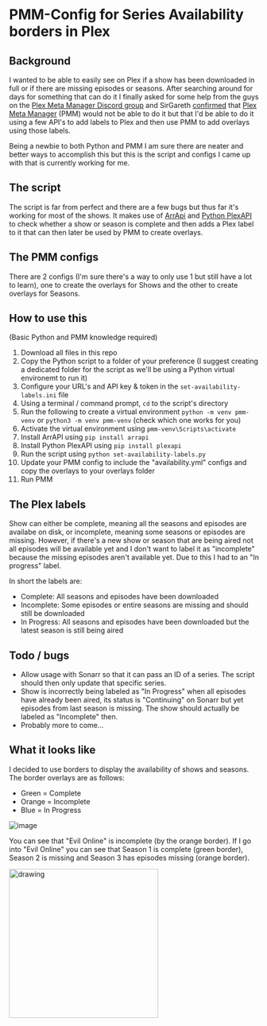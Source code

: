 # PMM-Config for Series Availability borders in Plex

## Background
I wanted to be able to easily see on Plex if a show has been downloaded in full or if there are missing episodes or seasons. After searching around for days for something that can do it I finally asked for some help from the guys on the [Plex Meta Manager Discord group](https://discord.gg/NfH6mGFuAB) and SirGareth [confirmed](https://discord.com/channels/822460010649878528/822460010649878531/1061099419153469571) that [Plex Meta Manager](https://metamanager.wiki/en/latest/index.html) (PMM) would not be able to do it but that I'd be able to do it using a few API's to add labels to Plex and then use PMM to add overlays using those labels.

Being a newbie to both Python and PMM I am sure there are neater and better ways to accomplish this but this is the script and configs I came up with that is currently working for me.  

## The script
The script is far from perfect and there are a few bugs but thus far it's working for most of the shows. It makes use of [ArrApi](https://arrapi.metamanager.wiki/en/latest/index.html) and [Python PlexAPI](https://python-plexapi.readthedocs.io/en/latest/introduction.html) to check whether a show or season is complete and then adds a Plex label to it that can then later be used by PMM to create overlays.

## The PMM configs
There are 2 configs (I'm sure there's a way to only use 1 but still have a lot to learn), one to create the overlays for Shows and the other to create overlays for Seasons. 

## How to use this
(Basic Python and PMM knowledge required)
1. Download all files in this repo
2. Copy the Python script to a folder of your preference (I suggest creating a dedicated folder for the script as we'll be using a Python virtual environemt to run it)
3. Configure your URL's and API key & token in the `set-availability-labels.ini` file
4. Using a terminal / command prompt, `cd` to the script's directory
5. Run the following to create a virtual environment `python -m venv pmm-venv` or `python3 -m venv pmm-venv` (check which one works for you)
6. Activate the virtual environment using `pmm-venv\Scripts\activate`
7. Install ArrAPI using `pip install arrapi`
8. Install Python PlexAPI using `pip install plexapi`
9. Run the script using `python set-availability-labels.py`
10. Update your PMM config to include the "availability.yml" configs and copy the overlays to your overlays folder
11. Run PMM

## The Plex labels
Show can either be complete, meaning all the seasons and episodes are availabe on disk, or incomplete, meaning some seasons or episodes are missing.  However, if there's a new show or season that are being aired not all episodes will be available yet and I don't want to label it as "incomplete" because the missing episodes aren't available yet.  Due to this I had to an "In progress" label.

In short the labels are:
* Complete: All seasons and episodes have been downloaded
* Incomplete: Some episodes or entire seasons are missing and should still be downloaded
* In Progress: All seasons and episodes have been downloaded but the latest season is still being aired

## Todo / bugs
- Allow usage with Sonarr so that it can pass an ID of a series.  The script should then only update that specific series.
- Show is incorrectly being labeled as "In Progress" when all episodes have already been aired, its status is "Continuing" on Sonarr but yet episodes from last season is missing.  The show should actually be labeled as "Incomplete" then.
- Probably more to come...

## What it looks like
I decided to use borders to display the availability of shows and seasons.  The border overlays are as follows:
* Green = Complete
* Orange = Incomplete
* Blue = In Progress

![image](https://user-images.githubusercontent.com/10231893/211212798-9be5abac-8728-4a53-a714-565f23663623.png)

You can see that "Evil Online" is incomplete (by the orange border).  If I go into "Evil Online" you can see that Season 1 is complete (green border), Season 2 is missing and Season 3 has episodes missing (orange border).

<img src="https://user-images.githubusercontent.com/10231893/211212821-0181fa2b-9ba1-4e49-aa53-592e6ea205ac.png" alt="drawing" height="300"/>



